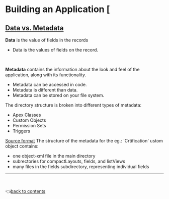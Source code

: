 # Building an Application [

## [Data vs. Metadata](https://www.salesforceben.com/what-is-salesforce-metadata/#:~:text=How%20Does%20Metadata%20Differ%20From,data%20that%20describes%20other%20Data.)

__Data__ is the value of fields in the records
- Data is the values of fields on the record.

<br>

__Metadata__ contains the information about the look and feel of the application, along with its functionality.     
- Metadata can be accessed in code.   
- Metadata is different than data.
- Metadata can be stored on your file system.

The directory structure is broken into different types of metadata:   
- Apex Classes
- Custom Objects
- Permission Sets
- Triggers

[Source format](https://developer.salesforce.com/docs/atlas.en-us.sfdx_dev.meta/sfdx_dev/sfdx_dev_source_file_format.htm)
The structure of the metadata for the eg.: 'Crtification' ustom object contains:
 - one object-xml file in the main directory
 - subrectories for compactLayouts, fields, and listViews
 - many files in the fields subdirectory, representing individual fields



---

<br>

👈[back to contents](https://github.com/Klosmi/salesforce/blob/main/README.md#building-an-application)    
